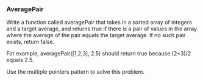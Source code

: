 ### AveragePair

Write a function called averagePair that takes in a sorted array of integers and a target average, and returns true if there is a pair of values in the array where the average of the pair equals the target average. If no such pair exists, return false.

For example, averagePair([1,2,3], 2.5) should return true because (2+3)/2 equals 2.5.

Use the multiple pointers pattern to solve this problem.